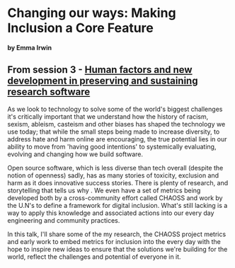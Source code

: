 # Changing our ways: Making Inclusion a Core Feature
**by Emma Irwin**  

## From session 3 - [Human factors and new development in preserving and sustaining research software](/wosss21-agenda#session-3)  
As we look to technology to solve some of the world's biggest challenges it's critically important that we understand how the history of  racism, sexism, ableism, casteism and other biases has shaped the technology we use today; that while the small steps being made to increase diversity, to address hate and harm online are encouraging, the true potential lies in our ability to move from 'having good intentions' to systemically evaluating, evolving and changing how we build software.

Open source software, which is less diverse than tech overall (despite the notion of  openness) sadly,  has as many stories of toxicity, exclusion and harm as it does innovative success stories. There is plenty of research, and storytelling that tells us why . We even have a set of metrics being developed both by a cross-community effort called CHAOSS and work by the U.N's to define a framework for digital inclusion. What's still lacking is a way to apply this knowledge and associated actions into our every day engineering and community practices.

 In this talk, I'll share some of the my research, the CHAOSS project metrics and early work to embed metrics for inclusion into the every day with the hope to inspire new ideas to ensure that the solutions we're building for the world, reflect the challenges and potential of everyone in it.

